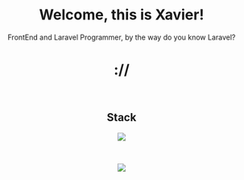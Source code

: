 <div align='center'>
    
# Welcome, this is Xavier!
<p>FrontEnd and Laravel Programmer, by the way do you know Laravel?</p>
<h1>://</h1>

<br>

## Stack
<p>
    <a href="https://skillicons.dev">
        <img src="https://skillicons.dev/icons?i=html,htmx,css,bootstrap,tailwind,laravel,php,js,py" />
    </a>
</p>

<br>
<p>
    <a href="https://skillicons.dev">
        <img src="https://skillicons.dev/icons?i=git,github,docker,arduino,mysql,sqlite,firebase,nodejs" />
    </a>
</p>

<br>    
<br>
